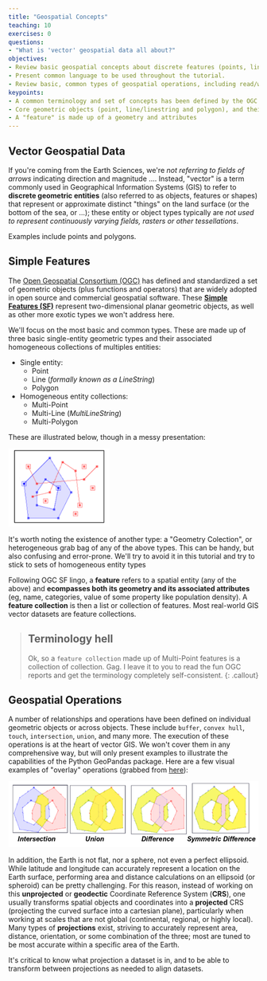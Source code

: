 ```yaml
---
title: "Geospatial Concepts"
teaching: 10
exercises: 0
questions:
- "What is 'vector' geospatial data all about?"
objectives:
- Review basic geospatial concepts about discrete features (points, lines, polygons)
- Present common language to be used throughout the tutorial.
- Review basic, common types of geospatial operations, including read/write, reprojection, spatial operators
keypoints:
- A common terminology and set of concepts has been defined by the OGC Simple Feature Access, and is widely used across open source geospatial libraries
- Core geometric objects (point, line/linestring and polygon), and their multi-part collections (multi-point, multi-line, multi-polygon)
- A "feature" is made up of a geometry and attributes
---
```



## Vector Geospatial Data

If you're coming from the Earth Sciences, we're *not referring to fields of arrows* indicating direction and magnitude .... Instead, "vector" is a term commonly used in Geographical Information Systems (GIS) to refer to **discrete geometric entities** (also referred to as objects, features or shapes) that represent or approximate distinct "things" on the land surface (or the bottom of the sea, or ...); these entity or object types typically are *not used to represent continuously varying fields, rasters or other tessellations*.

Examples include points and polygons.


## Simple Features

The [Open Geospatial Consortium (OGC)](http://www.opengeospatial.org) has defined and standardized a set of geometric objects (plus functions and operators) that are widely adopted in open source and commercial geospatial software. These [**Simple Features (SF)**](https://en.wikipedia.org/wiki/Simple_Features) represent two-dimensional planar geometric objects, as well as other more exotic types we won't address here.

We'll focus on the most basic and common types. These are made up of three basic single-entity geometric types and their associated homogeneous collections of multiples entities:

* Single entity:
  * Point
  * Line (*formally known as a LineString*)
  * Polygon
* Homogeneous entity collections:
  * Multi-Point
  * Multi-Line (*MultiLineString*)
  * Multi-Polygon

These are illustrated below, though in a messy presentation:

![png](../fig/02/JTS_entity_types.png)

It's worth noting the existence of another type: a "Geometry Colection", or heterogeneous grab bag of any of the above types. This can be handy, but also confusing and error-prone. We'll try to avoid it in this tutorial and try to stick to sets of homogeneous entity types

Following OGC SF lingo, a **feature** refers to a spatial entity (any of the above) and **ecompasses both its geometry and its associated attributes** (eg, name, categories, value of some property like population density). A **feature collection** is then a list or collection of features. Most real-world GIS vector datasets are feature collections.


> ## Terminology hell
> Ok, so a `feature collection` made up of Multi-Point features is a collection of collection. Gag. I leave it to you to read the fun OGC reports and get the terminology completely self-consistent.
{: .callout}


## Geospatial Operations

A number of relationships and operations have been defined on individual geometric objects or across objects. These include `buffer`, `convex hull`, `touch`, `intersection`, `union`, and many more. The execution of these operations is at the heart of vector GIS. We won't cover them in any comprehensive way, but will only present examples to illustrate the capabilities of the Python GeoPandas package. Here are a few visual examples of "overlay" operations (grabbed from [here](http://tsusiatsoftware.net/jts/files/JTS_Library_for_Geometry_2011.pdf)):

![png](../fig/02/JTS_overlay_illustrations.png)

In addition, the Earth is not flat, nor a sphere, not even a perfect ellipsoid. While latitude and longitude can accurately represent a location on the Earth surface, performing area and distance calculations on an ellipsoid (or spheroid) can be pretty challenging. For this reason, instead of working on this **unprojected** or **geodectic** Coordinate Reference System (**CRS**), one usually transforms spatial objects and coordinates into a **projected** CRS (projecting the curved surface into a cartesian plane), particularly when working at scales that are not global (continental, regional, or highly local). Many types of **projections** exist, striving to accurately represent area, distance, orientation, or some combination of the three; most are tuned to be most accurate within a specific area of the Earth.

It's critical to know what projection a dataset is in, and to be able to transform between projections as needed to align datasets.

